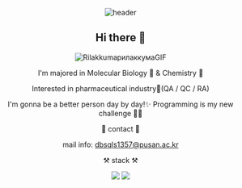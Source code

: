 <div align="center">
  
![header](https://capsule-render.vercel.app/api?type=waving&color=gradient&height=250&section=header&text=Yunbin_Lee&fontSize=90)  

## Hi there 👋
![RilakkumaрилаккумаGIF](https://github.com/LeeYunbin0508/LeeYunbin0508/assets/154854845/13d51e44-ad5b-490a-9629-be45c969b4aa)

I'm majored in Molecular Biology 🧬 & Chemistry 🧪

Interested in pharmaceutical industry💊(QA / QC / RA)

I'm gonna be a better person day by day!✨ Programming is my new challenge 👩‍💻


💌 contact 💌

mail info: dbsqls1357@pusan.ac.kr



⚒️ stack ⚒️


<img src="https://img.shields.io/badge/-A8B9CC?style=flat-square&logo=c&logoColor=white"/> <img src="https://img.shields.io/badge/Python-3776AB?style=flat-square&logo=Python&logoColor=white"/>

</div>
                                                    
                                                  
                                                         
 
                                                      
                                                         


